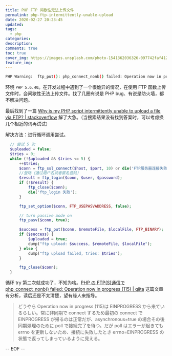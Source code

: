 ```yaml
---
title: PHP FTP 间歇性无法上传文件
permalink: php-ftp-intermittently-unable-upload
date: 2020-02-27 20:23:45
updated:
tags:
  - php
categories:
description:
comments: true
toc: true
cover_img: https://images.unsplash.com/photo-1541362036326-097742faf412?ixlib=rb-1.2.1&ixid=eyJhcHBfaWQiOjEyMDd9&auto=format&fit=crop&w=640&q=80
feature_img:
---
```


```bash
PHP Warning:  ftp_put(): php_connect_nonb() failed: Operation now in progress (115) in ...
```

<!-- more -->

环境 `PHP 5.6.40`。在开发过程中遇到了一个很诡异的情况，在使用 FTP 函数上传文件时，会间歇性无法上传文件。找了几圈有说是 PHP bug、有说是防火墙，都不解决问题。

最后找到了一篇 [Why is my PHP script intermittently unable to upload a file via FTP? | stackoverflow](https://stackoverflow.com/questions/42439316/why-is-my-php-script-intermittently-unable-to-upload-a-file-via-ftp) 解了大急。（当搜索结果没有找到答案时，可以考虑换几个相近的词再试试）

解决方法：进行循环调用尝试。

```php
  // 尝试 5 次
  $uploaded = false;
  $tries = 0;
  while (!$uploaded && $tries <= 5) {
      ++$tries;
      $conn = ftp_ssl_connect($host, $port, 10) or die('FTP服务器连接失败');
      //登陆（通过用户名或者匿名登陆）
      $result = ftp_login($conn, $user, $password);
      if (!$result) {
          ftp_close($conn);
          die('ftp_login 失败');
      }

      ftp_set_option($conn, FTP_USEPASVADDRESS, false);

      // turn passive mode on
      ftp_pasv($conn, true);

      $success = ftp_put($conn, $remoteFile, $localFile, FTP_BINARY);
      if ($success) {
          $uploaded = true;
          dump("ftp upload: $success, $remoteFile, $localFile");
      } else {
          dump("ftp upload failed, tries: $tries");
      }

      ftp_close($conn);
  }
```

循环 try 第二次就成功了，不知为啥。[PHP の FTP(S)通信で php_connect_nonb() failed: Operation now in progress (115) | qiita](https://qiita.com/skawata/items/96895fe4eb5e6bbbf92c) 这篇文章有分析，读后还是不太清楚，望有缘人来指导。

> どうやら Operation now in progress (115)は EINPROGRESS から来ているらしい。常に非同期で connect するため最初の connect で EINPROGRESS が帰るのは正常だが、asynchronous=true の場合その後同期処理のために poll で接続完了を待つ。だが poll はエラーが起きても errno を更新しないため、接続に失敗したとき errno=EINPROGRESS の状態で返ってしまっているように見える。

-- EOF --
